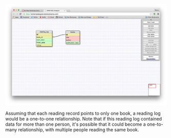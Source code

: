 ![One to One](imgs/one-to-one.png)

Assuming that each reading record points to only one book, a reading log would be a one-to-one relationship.  Note that if this reading log contained data for more than one person, it's possible that it could become a one-to-many relationship, with multiple people reading the same book.

